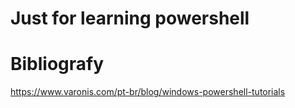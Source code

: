 # Just for learning powershell



# Bibliografy
https://www.varonis.com/pt-br/blog/windows-powershell-tutorials